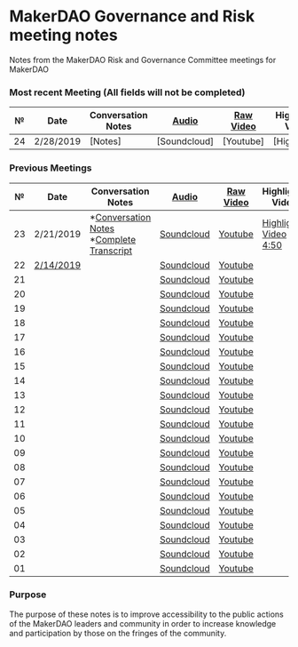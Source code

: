 # MakerDAO Governance and Risk meeting notes
Notes from the MakerDAO Risk and Governance Committee meetings for MakerDAO

### Most recent Meeting (All fields will not be completed)

 №  | Date                             | Conversation Notes          |[Audio](https://soundcloud.com/makerdao)| [Raw Video](https://www.youtube.com/channel/UC4jqZlzQHUhzqf5rMd5ywTw)            |Highlights Video         |External Links  |
--- | -------------------------------- | --------------| -------------- | -------------------- | -------------------- | -----------------|
24 | 2/28/2019 | [Notes] | [Soundcloud] | [Youtube] | [Highlights] | [? Links] |

### Previous Meetings

 №  | Date                             | Conversation Notes          |[Audio](https://soundcloud.com/makerdao)| [Raw Video](https://www.youtube.com/channel/UC4jqZlzQHUhzqf5rMd5ywTw)            |Highlights Video         |External Links  |
--- | -------------------------------- | --------------| -------------- | -------------------- | -------------------- | -----------------|
 23 | 2/21/2019| *[Conversation Notes](https://github.com/atleastaverage/MakerDAO_minutes/blob/master/risk_and_governance/2019-02-21_Call_23.md) <br> *[Complete Transcript](https://github.com/kwadraxx/transcribing-test/blob/master/README.md) |[Soundcloud](https://soundcloud.com/makerdao/ep-23-governance-and-risk-meeting)  |[Youtube](https://www.youtube.com/watch?v=KKDpN1fe0cU) | [Highlights Video 4:50](https://www.youtube.com/watch?v=inWe_lkJeGw)| [Stability Fee Increase(blog)](https://blog.makerdao.com/stability-fee-increase-february-22nd/)|
22 |[2/14/2019](https://www.reddit.com/r/MakerDAO/comments/aqm1rn/meeting_governance_and_risk_with_steven_becker/) | |[Soundcloud](https://soundcloud.com/makerdao/ep-22-governance-and-risk-meeting) |[Youtube](https://www.youtube.com/watch?v=IGOoMKjNx0c&list=PLLzkWCj8ywWNq5-90-Id6VPSsrk4OWVan&index=3&t=0s) | |
21 | | |[Soundcloud](https://soundcloud.com/makerdao/ep-21-governance-and-risk-meeting) |[Youtube](https://www.youtube.com/watch?v=giFhoPV-EZI&list=PLLzkWCj8ywWNq5-90-Id6VPSsrk4OWVan&index=4&t=0s) | |
20 | | |[Soundcloud](https://soundcloud.com/makerdao/ep-20-governance-and-risk-meeting) |[Youtube](https://www.youtube.com/watch?v=gQTrKKHYF_4&list=PLLzkWCj8ywWNq5-90-Id6VPSsrk4OWVan&index=5&t=0s) | |
19 | | |[Soundcloud](https://soundcloud.com/makerdao/ep-19-governance-and-risk-meeting) |[Youtube](https://www.youtube.com/watch?v=FCQqpIAF8U4&list=PLLzkWCj8ywWNq5-90-Id6VPSsrk4OWVan&index=7&t=0s) | |
18 | | |[Soundcloud](https://soundcloud.com/makerdao/ep-18-governance-and-risk-meeting-stability-fee-edition) |[Youtube](https://www.youtube.com/watch?v=FCQqpIAF8U4&t=1s&list=PLLzkWCj8ywWNq5-90-Id6VPSsrk4OWVan&index=7) | |
17 | | |[Soundcloud](https://soundcloud.com/makerdao/governance-and-risk-meeting-ep-17) |[Youtube](https://www.youtube.com/watch?v=obambVe3t3o&list=PLLzkWCj8ywWNq5-90-Id6VPSsrk4OWVan&index=8&t=0s) | |
16 | | |[Soundcloud](https://soundcloud.com/makerdao/ep-16-governance-and-risk-meeting) |[Youtube](https://www.youtube.com/watch?v=yFY13lgIP-E&list=PLLzkWCj8ywWNq5-90-Id6VPSsrk4OWVan&index=9&t=0s) | |
15 | | |[Soundcloud](https://soundcloud.com/makerdao/ep-15-governance-and-risk-meeting) |[Youtube](https://www.youtube.com/watch?v=DgozX9W4A1E&list=PLLzkWCj8ywWNq5-90-Id6VPSsrk4OWVan&index=10&t=0s) | |
14 | | |[Soundcloud](https://soundcloud.com/makerdao/ep-13-governance-and-risk-meeting) |[Youtube](https://www.youtube.com/watch?v=duZ-WT_Qiqg&list=PLLzkWCj8ywWNq5-90-Id6VPSsrk4OWVan&index=11&t=0s) | |
13 | | |[Soundcloud](https://soundcloud.com/makerdao/ep-13-governance-and-risk-meeting) |[Youtube](https://www.youtube.com/watch?v=rtiyNjiO1N0&list=PLLzkWCj8ywWNq5-90-Id6VPSsrk4OWVan&index=12&t=0s) | |
12 | | |[Soundcloud](https://soundcloud.com/makerdao/governance-and-risk-meeting-ep-12) |[Youtube](https://www.youtube.com/watch?v=j_TFZnukgf4&list=PLLzkWCj8ywWNq5-90-Id6VPSsrk4OWVan&index=13&t=0s) | |
11 | | |[Soundcloud](https://soundcloud.com/makerdao/governance-and-risk-meeting-7) |[Youtube](https://www.youtube.com/watch?v=DjGXpgxWN-A&list=PLLzkWCj8ywWNq5-90-Id6VPSsrk4OWVan&index=14&t=0s) | |
10 | | |[Soundcloud](https://soundcloud.com/makerdao/governance-and-risk-meeting-8) |[Youtube](https://www.youtube.com/watch?v=HjEmY1UG7jk&list=PLLzkWCj8ywWNq5-90-Id6VPSsrk4OWVan&index=15&t=0s) | |
09 | | |[Soundcloud](https://soundcloud.com/makerdao/governance-and-risk-meeting-ep) |[Youtube](https://www.youtube.com/watch?v=7XTz3o-9QBo&list=PLLzkWCj8ywWNq5-90-Id6VPSsrk4OWVan&index=16&t=0s) | |
08 | | |[Soundcloud](https://soundcloud.com/makerdao/governance-and-risk-meeting) |[Youtube](https://www.youtube.com/watch?v=bSITCcLmd0k&list=PLLzkWCj8ywWNq5-90-Id6VPSsrk4OWVan&index=17&t=0s) | |
07 | | |[Soundcloud](https://soundcloud.com/makerdao/governance-and-risk-meeting-1) |[Youtube](https://www.youtube.com/watch?v=YpvJG8AfzOE&list=PLLzkWCj8ywWNq5-90-Id6VPSsrk4OWVan&index=18&t=0s) | |
06 | | |[Soundcloud](https://soundcloud.com/makerdao/governance-and-risk-meeting-2) |[Youtube](https://www.youtube.com/watch?v=xfUTWYY_jwY&list=PLLzkWCj8ywWNq5-90-Id6VPSsrk4OWVan&index=19&t=0s) | |
05 | | |[Soundcloud](https://soundcloud.com/makerdao/governance-and-risk-meeting-3) |[Youtube](https://www.youtube.com/watch?v=aMvgvhjWY9E&list=PLLzkWCj8ywWNq5-90-Id6VPSsrk4OWVan&index=20&t=0s) | |
04 | | |[Soundcloud](https://soundcloud.com/makerdao/governance-and-risk-meeting-4) |[Youtube](https://www.youtube.com/watch?v=IOIsG9OyrJs&list=PLLzkWCj8ywWNq5-90-Id6VPSsrk4OWVan&index=21&t=0s) | |
03 | | |[Soundcloud](https://soundcloud.com/makerdao/governance-and-risk-meeting-5) |[Youtube](https://www.youtube.com/watch?v=84rvx7hEI0s&list=PLLzkWCj8ywWNq5-90-Id6VPSsrk4OWVan&index=22&t=0s) | |
02 | | |[Soundcloud](https://soundcloud.com/makerdao/governance-and-risk-meeting-6) |[Youtube](https://www.youtube.com/watch?v=NXHERiLOwMA&list=PLLzkWCj8ywWNq5-90-Id6VPSsrk4OWVan&index=23&t=0s) | |
01 | | |[Soundcloud](https://soundcloud.com/makerdao/governance-and-risk-meeting-9) |[Youtube](https://www.youtube.com/watch?v=_W-Unj4LlzU&list=PLLzkWCj8ywWNq5-90-Id6VPSsrk4OWVan&index=24&t=0s) | |


### Purpose
The purpose of these notes is to improve accessibility to the public actions of the MakerDAO leaders and community in order to increase knowledge and participation by those on the fringes of the community.
